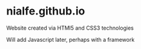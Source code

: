 nialfe.github.io
================

Website created via HTMl5 and CSS3 technologies

Will add Javascript later, perhaps with a framework
